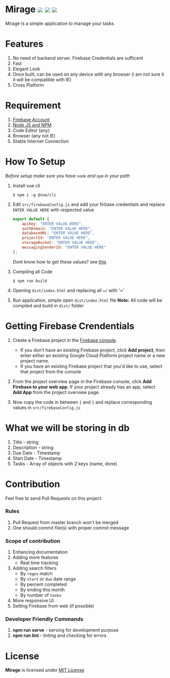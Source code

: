 # Mirage ![](https://img.shields.io/badge/Version-0.1.0b1-orange.svg?longCache=true&style=popout-square) ![](https://img.shields.io/badge/Production%20Status-Stable%2FBeta-green.svg?longCache=true&style=popout-square) ![](https://img.shields.io/badge/Platform-Cross%20Platform-blue.svg?longCache=true&style=popout-square)
Mirage is a simple application to manage your tasks.

# Features
1. No need of backend server. Firebase Credentials are sufficent
2. Fast
3. Elegant Look
4. Once built, can be used on any device with any browser (i am not sure it it will be compatible with IE)
5. Cross Platform

# Requirement
1. [Firebase Account](https://firebase.google.com/)
2. [Node JS and NPM](https://nodejs.org)
3. Code Editor (any)
4. Browser (any not IE)
5. Stable Internet Connection

# How To Setup
_Before setup make sure you have `node` and `npm` in your path_
1. Install vue cli
   ```
   $ npm i -g @vue/cli
   ```
2. Edit `src/firebaseConfig.js` and add your firbase credentials and replace `ENTER VALUE HERE` with respected value
    ```js
    export default {
        apiKey: "ENTER VALUE HERE",
        authDomain: "ENTER VALUE HERE",
        databaseURL: "ENTER VALUE HERE",
        projectId: "ENTER VALUE HERE",
        storageBucket: "ENTER VALUE HERE",
        messagingSenderId: "ENTER VALUE HERE"
    };
    ```
    Dont know how to get these values? see [this](#Getting-Firebase-Crendentials)

2. Compiling all Code
    ```
    $ npm run build
    ```
3. Opening `dist/index.html` and replacing all `=/` with '='
4. Run application, simple open `dist/index.html` file
**Note:** All code will be compiled and build in `dist/` folder

# Getting Firebase Crendentials
1. Create a Firebase project in the [Firebase console](https://console.firebase.google.com/).

    + If you don't have an existing Firebase project, click **Add project**, then enter either an existing Google Cloud Platform project name or a new project name.
    + If you have an existing Firebase project that you'd like to use, select that project from the console
2. From the project overview page in the Firebase console, click **Add Firebase to your web app**. If your project already has an app, select **Add App** from the project overview page.
3. Now copy the code in between `{` and `}` and replace corresponding values in `src/firebaseConfig.js`

# What we will be storing in db
1. Title - string
2. Description - string
3. Due Date - Timestamp
4. Start Date - Timestamp
5. Tasks - Array of objects with 2 keys (name, done)

# Contribution
Feel free to send Pull Requests on this project.

### Rules
1. Pull Request from master branch won't be merged
2. One should commit file(s) with proper commit message

### Scope of contribution
1. Enhancing documentation
2. Adding more features
    + Real time tracking
3. Adding search filters
    + By `regex` match
    + By `start` or `due` date range
    + By percent completed
    + By ending this month
    + By number of `tasks`
4. More responsive UI
5. Setting Firebase from web (if possible)


### Developer Friendly Commands
1. **npm run serve** - serving for development purpose
2. **npm run lint** - linting and checking for errors

# License
**Mirage** is licensed under [MIT License](https://github.com/tbhaxor/mirage/blob/master/LICENSE)
